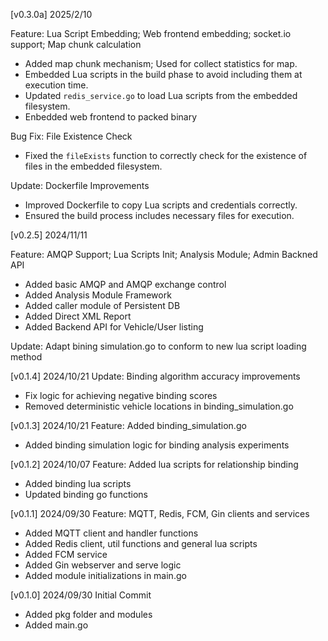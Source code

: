 [v0.3.0a] 2025/2/10

Feature: Lua Script Embedding; Web frontend embedding; socket.io support; Map chunk calculation
- Added map chunk mechanism; Used for collect statistics for map.
- Embedded Lua scripts in the build phase to avoid including them at execution time.
- Updated `redis_service.go` to load Lua scripts from the embedded filesystem.
- Enbedded web frontend to packed binary


Bug Fix: File Existence Check
- Fixed the `fileExists` function to correctly check for the existence of files in the embedded filesystem.

Update: Dockerfile Improvements
- Improved Dockerfile to copy Lua scripts and credentials correctly.
- Ensured the build process includes necessary files for execution.


[v0.2.5] 2024/11/11

Feature: AMQP Support; Lua Scripts Init; Analysis Module; Admin Backned API

- Added basic AMQP and AMQP exchange control
- Added Analysis Module Framework
- Added caller module of Persistent DB
- Added Direct XML Report
- Added Backend API for Vehicle/User listing

Update: Adapt bining simulation.go to conform to new lua script loading method

[v0.1.4] 2024/10/21
Update: Binding algorithm accuracy improvements
- Fix logic for achieving negative binding scores
- Removed deterministic vehicle locations in binding_simulation.go

[v0.1.3] 2024/10/21
Feature: Added binding_simulation.go
- Added binding simulation logic for binding analysis experiments

[v0.1.2] 2024/10/07
Feature: Added lua scripts for relationship binding
- Added binding lua scripts
- Updated binding go functions

[v0.1.1] 2024/09/30
Feature: MQTT, Redis, FCM, Gin clients and services
- Added MQTT client and handler functions
- Added Redis client, util functions and general lua scripts
- Added FCM service
- Added Gin webserver and serve logic
- Added module initializations in main.go

[v0.1.0] 2024/09/30
Initial Commit
- Added pkg folder and modules
- Added main.go